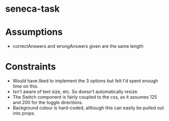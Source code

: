 # seneca-task

# Assumptions

- correctAnswers and wrongAnswers given are the same length

# Constraints

- Would have liked to implement the 3 options but felt I'd spent enough time on this.
- Isn't aware of text size, etc. So doesn't automatically resize.
- The Switch component is fairly coupled to the css, as it assumes 125 and 200 for the toggle directions.
- Background colour is hard-coded, although this can easily be pulled out into props.
